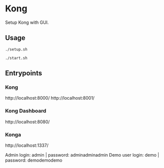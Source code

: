 # Kong 

Setup Kong with GUI.

## Usage

```
./setup.sh

./start.sh
```

## Entrypoints

### Kong

http://localhost:8000/
http://localhost:8001/

### Kong Dashboard

http://localhost:8080/

### Konga

http://localhost:1337/

Admin login: admin | password: adminadminadmin
Demo user login: demo | password: demodemodemo